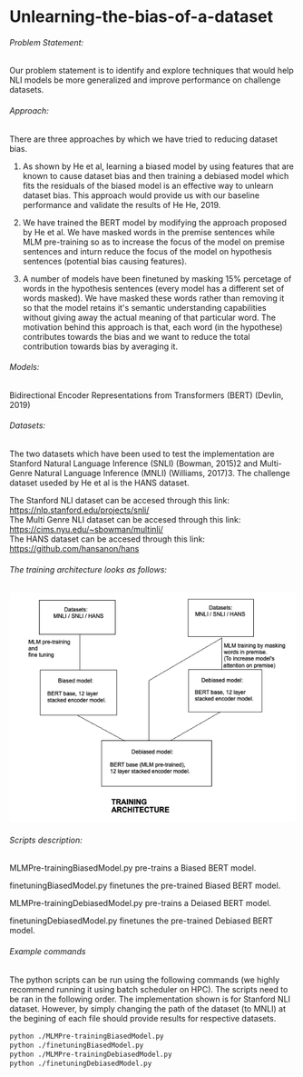 # Unlearning-the-bias-of-a-dataset

###### Problem Statement: 
Our problem statement is to identify and explore techniques that would help NLI models be more generalized and improve performance on challenge datasets. 

###### Approach: 
There are three approaches by which we have tried to reducing dataset bias.

1. As shown by He et al, learning a biased model by using features that are known to cause dataset bias and then training a debiased model which fits the residuals of the biased model is an effective way to unlearn dataset bias. This approach would provide us with our baseline performance and validate the results of He He, 2019.

2. We have trained the BERT model by modifying the approach proposed by He et al. We have masked words in the premise sentences while MLM pre-training so as to increase the focus of the model on premise sentences and inturn reduce the focus of the model on hypothesis sentences (potential bias causing features).

3. A number of models have been finetuned by masking 15% percetage of words in the hypothesis sentences (every model has a different set of words masked). We have masked these words rather than removing it so that the model retains it's semantic understanding capabilities without giving away the actual meaning of that particular word. The motivation behind this approach is that, each word (in the hypothese) contributes towards the bias and we want to reduce the total contribution towards bias by averaging it.

###### Models: 
Bidirectional Encoder Representations from Transformers (BERT) (Devlin, 2019)  

###### Datasets: 
The two datasets which have been used to test the implementation are Stanford Natural Language Inference (SNLI) (Bowman, 2015)2 and Multi-Genre Natural Language Inference (MNLI) (Williams, 2017)3. The challenge dataset useded by He et al is the HANS dataset.  

The Stanford NLI dataset can be accesed through this link: https://nlp.stanford.edu/projects/snli/  
The Multi Genre NLI dataset can be accesed through this link: https://cims.nyu.edu/~sbowman/multinli/  
The HANS dataset can be accesed through this link: https://github.com/hansanon/hans  

###### The training architecture looks as follows:

![alt text](https://raw.githubusercontent.com/pradyGn/Unlearning-the-bias-of-a-dataset/main/Architecture.png)

###### Scripts description:

MLMPre-trainingBiasedModel.py pre-trains a Biased BERT model.    

finetuningBiasedModel.py finetunes the pre-trained Biased BERT model.   

MLMPre-trainingDebiasedModel.py pre-trains a Deiased BERT model.   

finetuningDebiasedModel.py finetunes the pre-trained Debiased BERT model.   

###### Example commands
The python scripts can be run using the following commands (we highly recommend running it using batch scheduler on HPC). The scripts need to be ran in the following order. The implementation shown is for Stanford NLI dataset. However, by simply changing the path of the dataset (to MNLI) at the begining of each file should provide results for respective datasets.

```
python ./MLMPre-trainingBiasedModel.py
python ./finetuningBiasedModel.py
python ./MLMPre-trainingDebiasedModel.py
python ./finetuningDebiasedModel.py
```


